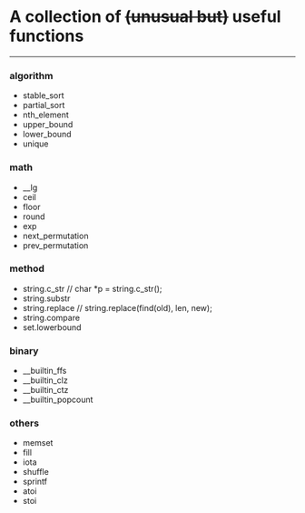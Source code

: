 # A collection of ~~(unusual but)~~ useful functions

---

### algorithm


* stable_sort
* partial_sort
* nth_element
* upper_bound
* lower_bound
* unique
  

### math

* __lg
* ceil
* floor
* round
* exp
* next_permutation
* prev_permutation

### method

* string.c_str // char *p = string.c_str();
* string.substr
* string.replace // string.replace(find(old), len, new);
* string.compare
* set.lowerbound

### binary

* __builtin_ffs
* __builtin_clz
* __builtin_ctz
* __builtin_popcount

### others

* memset
* fill
* iota
* shuffle
* sprintf
* atoi
* stoi
